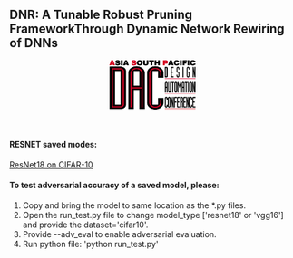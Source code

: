 
## DNR: A Tunable Robust Pruning FrameworkThrough Dynamic Network Rewiring of DNNs
<p align="center"><img width="30%" src="/images/ASP_DAC_logo.png"></p><br/> 


#### RESNET saved modes:
[ResNet18 on CIFAR-10](https://drive.google.com/drive/u/2/folders/1q5CKftAQO_zo3PhuZJ07XyjmwFqwqXGX)

#### To test adversarial accuracy of a saved model, please:
1. Copy and bring the model to same location as the *.py files.
2. Open the run_test.py file to change model_type ['resnet18' or 'vgg16'] and provide the dataset='cifar10'.
3. Provide --adv_eval to enable adversarial evaluation.
4. Run python file: 'python run_test.py'
